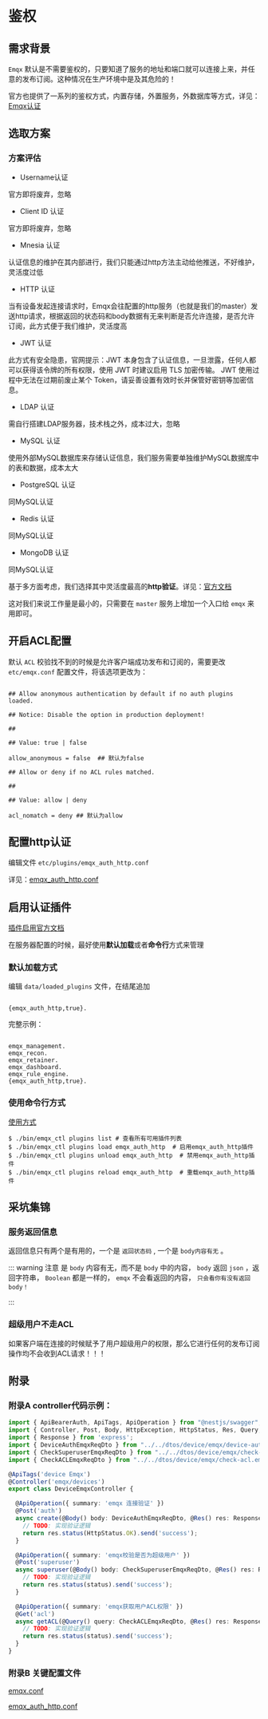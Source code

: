 # 鉴权

## 需求背景

`Emqx` 默认是不需要鉴权的，只要知道了服务的地址和端口就可以连接上来，并任意的发布订阅。这种情况在生产环境中是及其危险的！

官方也提供了一系列的鉴权方式，内置存储，外置服务，外数据库等方式，详见：[Emqx认证](https://docs.emqx.net/broker/latest/cn/advanced/auth.html)

## 选取方案

### 方案评估

* Username认证

官方即将废弃，忽略

* Client ID 认证

官方即将废弃，忽略

* Mnesia 认证

认证信息的维护在其内部进行，我们只能通过http方法主动给他推送，不好维护，灵活度过低

* HTTP 认证

当有设备发起连接请求时，Emqx会往配置的http服务（也就是我们的master）发送http请求，根据返回的状态码和body数据有无来判断是否允许连接，是否允许订阅，此方式便于我们维护，灵活度高

* JWT 认证

此方式有安全隐患，官网提示：JWT 本身包含了认证信息，一旦泄露，任何人都可以获得该令牌的所有权限，使用 JWT 时建议启用 TLS 加密传输。 JWT 使用过程中无法在过期前废止某个 Token，请妥善设置有效时长并保管好密钥等加密信息。

* LDAP 认证

需自行搭建LDAP服务器，技术栈之外，成本过大，忽略

* MySQL 认证

使用外部MySQL数据库来存储认证信息，我们服务需要单独维护MySQL数据库中的表和数据，成本太大

* PostgreSQL 认证

同MySQL认证

* Redis 认证

同MySQL认证

* MongoDB 认证

同MySQL认证

基于多方面考虑，我们选择其中灵活度最高的**http验证**。详见：[官方文档](https://www.emqx.io/cn/blog/emqx-mqtt-broker-http-authentication-plugin-tutorial)

这对我们来说工作量是最小的，只需要在 `master` 服务上增加一个入口给 `emqx` 来用即可。

## 开启ACL配置

默认 `ACL` 校验找不到的时候是允许客户端成功发布和订阅的，需要更改 `etc/emqx.conf` 配置文件，将该选项更改为：

```

## Allow anonymous authentication by default if no auth plugins loaded.

## Notice: Disable the option in production deployment!

##

## Value: true | false

allow_anonymous = false  ## 默认为false

## Allow or deny if no ACL rules matched.

##

## Value: allow | deny

acl_nomatch = deny ## 默认为allow
```

## 配置http认证

编辑文件 `etc/plugins/emqx_auth_http.conf`

详见：[emqx_auth_http.conf](https://megrez-file.virtualbing.cn/%E6%B6%88%E6%81%AF%E4%B8%AD%E9%97%B4%E4%BB%B6/Emqx/%E5%9F%BA%E7%A1%80%E7%AF%87/%E9%89%B4%E6%9D%83/emqx_auth_http.conf)

## 启用认证插件

[插件启用官方文档](https://docs.emqx.net/broker/latest/cn/advanced/plugins.html#%E5%90%AF%E5%81%9C%E6%8F%92%E4%BB%B6)

在服务器配置的时候，最好使用**默认加载**或者**命令行**方式来管理

### 默认加载方式

编辑 `data/loaded_plugins` 文件，在结尾追加

```

{emqx_auth_http,true}.
```

完整示例：

```

emqx_management.
emqx_recon.
emqx_retainer.
emqx_dashboard.
emqx_rule_engine.
{emqx_auth_http,true}.
```

### 使用命令行方式

[使用方式](https://docs.emqx.net/broker/latest/cn/advanced/cli.html#load_plugin)

```shell
$ ./bin/emqx_ctl plugins list # 查看所有可用插件列表
$ ./bin/emqx_ctl plugins load emqx_auth_http  # 启用emqx_auth_http插件
$ ./bin/emqx_ctl plugins unload emqx_auth_http  # 禁用emqx_auth_http插件
$ ./bin/emqx_ctl plugins reload emqx_auth_http  # 重载emqx_auth_http插件
```

## 采坑集锦

### 服务返回信息

返回信息只有两个是有用的，一个是 `返回状态码` , 一个是 `body内容有无` 。

::: warning 注意
是 `body` 内容有无，而不是 `body` 中的内容， `body` 返回 `json` ，返回字符串， `Boolean` 都是一样的， `emqx` 不会看返回的内容， `只会看你有没有返回body！`

:::

### 超级用户不走ACL

如果客户端在连接的时候赋予了用户超级用户的权限，那么它进行任何的发布订阅操作均不会收到ACL请求！！！

## 附录

### 附录A controller代码示例：

```typescript
import { ApiBearerAuth, ApiTags, ApiOperation } from "@nestjs/swagger";
import { Controller, Post, Body, HttpException, HttpStatus, Res, Query, Get } from "@nestjs/common";
import { Response } from 'express';
import { DeviceAuthEmqxReqDto } from "../../dtos/device/emqx/device-auth.emqx.req.dto";
import { CheckSuperuserEmqxReqDto } from "../../dtos/device/emqx/check-superuser.emqx.req.dto";
import { CheckACLEmqxReqDto } from "../../dtos/device/emqx/check-acl.emqx.req.dto";

@ApiTags('device Emqx')
@Controller('emqx/devices')
export class DeviceEmqxController {

  @ApiOperation({ summary: 'emqx 连接验证' })
  @Post('auth')
  async create(@Body() body: DeviceAuthEmqxReqDto, @Res() res: Response) {
    // TODO: 实现验证逻辑
    return res.status(HttpStatus.OK).send('success');
  }

  @ApiOperation({ summary: 'emqx校验是否为超级用户' })
  @Post('superuser')
  async superuser(@Body() body: CheckSuperuserEmqxReqDto, @Res() res: Response) {
    // TODO: 实现验证逻辑
    return res.status(status).send('success');
  }

  @ApiOperation({ summary: 'emqx获取用户ACL权限' })
  @Get('acl')
  async getACL(@Query() query: CheckACLEmqxReqDto, @Res() res: Response) {
    // TODO: 实现验证逻辑
    return res.status(status).send('success');
  }
}
```

### 附录B 关键配置文件

[emqx.conf](https://megrez-file.virtualbing.cn/%E6%B6%88%E6%81%AF%E4%B8%AD%E9%97%B4%E4%BB%B6/Emqx/%E5%9F%BA%E7%A1%80%E7%AF%87/%E9%89%B4%E6%9D%83/emqx.conf) 

[emqx_auth_http.conf](https://megrez-file.virtualbing.cn/%E6%B6%88%E6%81%AF%E4%B8%AD%E9%97%B4%E4%BB%B6/Emqx/%E5%9F%BA%E7%A1%80%E7%AF%87/%E9%89%B4%E6%9D%83/emqx_auth_http.conf)
